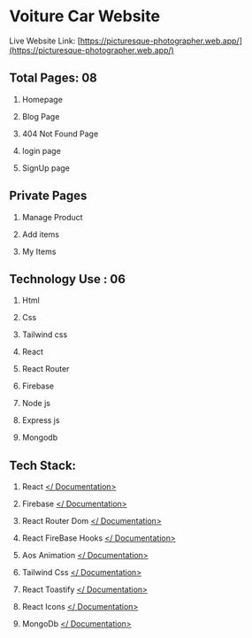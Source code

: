 # Voiture Car Website


Live Website Link: [https://picturesque-photographer.web.app/](https://picturesque-photographer.web.app/)

## Total Pages: 08

1.  Homepage
    
2.  Blog Page

3.  404 Not Found Page

4. login page

5. SignUp page

## Private Pages 

1.  Manage Product

2.  Add items

3.  My Items


## Technology Use : 06

1. Html

2. Css

3. Tailwind css

4. React 

5. React Router

6. Firebase

7. Node js

8. Express js

9. Mongodb

## Tech Stack: 

1.  React [</ Documentation>](https://reactjs.org/docs/getting-started.html)

2. Firebase [</ Documentation>](https://firebase.google.com/)

3.  React Router Dom [</ Documentation>](https://reactrouter.com/docs/en/v6/getting-started/overview)

4. React FireBase Hooks [</ Documentation>](https://github.com/CSFrequency/react-firebase-hooks)

5. Aos Animation [</ Documentation>](https://michalsnik.github.io/aos/)

6. Tailwind Css [</ Documentation>](https://tailwindcss.com/docs/guides/create-react-app)

7. React Toastify [</ Documentation>](https://fkhadra.github.io/react-toastify/introduction)

8. React Icons [</ Documentation>](https://react-icons.github.io/react-icons/search)

10. MongoDb [</ Documentation>](https://www.mongodb.com/)
